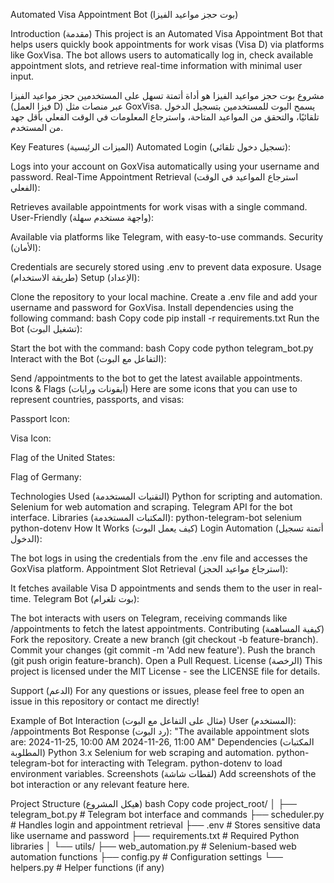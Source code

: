 Automated Visa Appointment Bot (بوت حجز مواعيد الفيزا)


Introduction (مقدمة)
This project is an Automated Visa Appointment Bot that helps users quickly book appointments for work visas (Visa D) via platforms like GoxVisa. The bot allows users to automatically log in, check available appointment slots, and retrieve real-time information with minimal user input.

مشروع بوت حجز مواعيد الفيزا هو أداة أتمتة تسهل على المستخدمين حجز مواعيد الفيزا (فيزا العمل D) عبر منصات مثل GoxVisa. يسمح البوت للمستخدمين بتسجيل الدخول تلقائيًا، والتحقق من المواعيد المتاحة، واسترجاع المعلومات في الوقت الفعلي بأقل جهد من المستخدم.

Key Features (الميزات الرئيسية)
Automated Login (تسجيل دخول تلقائي):

Logs into your account on GoxVisa automatically using your username and password.
Real-Time Appointment Retrieval (استرجاع المواعيد في الوقت الفعلي):

Retrieves available appointments for work visas with a single command.
User-Friendly (واجهة مستخدم سهلة):

Available via platforms like Telegram, with easy-to-use commands.
Security (الأمان):

Credentials are securely stored using .env to prevent data exposure.
Usage (طريقة الاستخدام)
Setup (الإعداد):

Clone the repository to your local machine.
Create a .env file and add your username and password for GoxVisa.
Install dependencies using the following command:
bash
Copy code
pip install -r requirements.txt
Run the Bot (تشغيل البوت):

Start the bot with the command:
bash
Copy code
python telegram_bot.py
Interact with the Bot (التفاعل مع البوت):

Send /appointments to the bot to get the latest available appointments.
Icons & Flags (أيقونات ورايات)
Here are some icons that you can use to represent countries, passports, and visas:

Passport Icon:

Visa Icon:

Flag of the United States:

Flag of Germany:

Technologies Used (التقنيات المستخدمة)
Python for scripting and automation.
Selenium for web automation and scraping.
Telegram API for the bot interface.
Libraries (المكتبات المستخدمة):
python-telegram-bot
selenium
python-dotenv
How It Works (كيف يعمل البوت)
Login Automation (أتمتة تسجيل الدخول):

The bot logs in using the credentials from the .env file and accesses the GoxVisa platform.
Appointment Slot Retrieval (استرجاع مواعيد الحجز):

It fetches available Visa D appointments and sends them to the user in real-time.
Telegram Bot (بوت تلغرام):

The bot interacts with users on Telegram, receiving commands like /appointments to fetch the latest appointments.
Contributing (كيفية المساهمة)
Fork the repository.
Create a new branch (git checkout -b feature-branch).
Commit your changes (git commit -m 'Add new feature').
Push the branch (git push origin feature-branch).
Open a Pull Request.
License (الرخصة)
This project is licensed under the MIT License - see the LICENSE file for details.

Support (الدعم)
For any questions or issues, please feel free to open an issue in this repository or contact me directly!

Example of Bot Interaction (مثال على التفاعل مع البوت)
User (المستخدم): /appointments
Bot Response (رد البوت):
"The available appointment slots are:
2024-11-25, 10:00 AM
2024-11-26, 11:00 AM"
Dependencies (المكتبات المطلوبة)
Python 3.x
Selenium for web scraping and automation.
python-telegram-bot for interacting with Telegram.
python-dotenv to load environment variables.
Screenshots (لقطات شاشة)
Add screenshots of the bot interaction or any relevant feature here.

Project Structure (هيكل المشروع)
bash
Copy code
project_root/
│
├── telegram_bot.py        # Telegram bot interface and commands
├── scheduler.py            # Handles login and appointment retrieval
├── .env                    # Stores sensitive data like username and password
├── requirements.txt        # Required Python libraries
│
└── utils/
    ├── web_automation.py   # Selenium-based web automation functions
    ├── config.py           # Configuration settings
    └── helpers.py          # Helper functions (if any)







